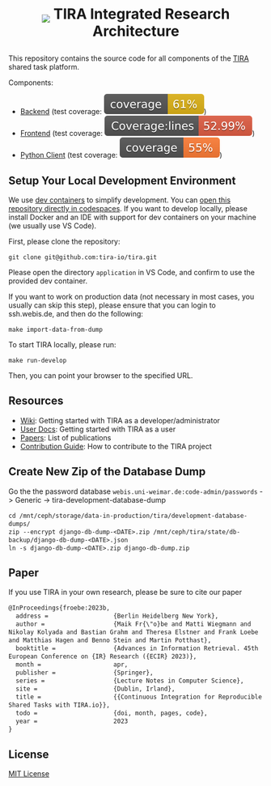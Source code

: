 <h1 align="center"><p><img src="http://assets.tira.io/tira-icons/tira-logo-32px-white.png" style="vertical-align:bottom"> TIRA Integrated Research Architecture </p>
</h1>

This repository contains the source code for all components of the [TIRA](https://www.tira.io) shared task platform.

Components:

- [Backend](application) (test coverage: ![test coverage backend](application/test/test-coverage/coverage.svg))
- [Frontend](application/src/tira/frontend-vuetify) (test coverage: ![Coverage of the frontend](application/src/tira/frontend-vuetify/coverage/badge-lines.svg))
- [Python Client](python-client) (test coverage: ![Coverage of the python client](python-client/tests/test-coverage/coverage.svg))


## Setup Your Local Development Environment

We use [dev containers](https://code.visualstudio.com/docs/devcontainers/containers) to simplify development. You can [open this repository directly in codespaces](https://github.com/codespaces/new/webis-de/tira-io/tree/tira). If you want to develop locally, please install Docker and an IDE with support for dev containers on your machine (we usually use VS Code).

First, please clone the repository:
```
git clone git@github.com:tira-io/tira.git
```

Please open the directory `application` in VS Code, and confirm to use the provided dev container.

If you want to work on production data (not necessary in most cases, you usually can skip this step), please ensure that you can login to ssh.webis.de, and then do the following:

```
make import-data-from-dump
```

To start TIRA locally, please run:

```
make run-develop
```

Then, you can point your browser to the specified URL.

## Resources
* [Wiki](https://tira-io.github.io/tira/): Getting started with TIRA as a developer/administrator
* [User Docs](https://www.tira.io/t/getting-started/1364): Getting started with TIRA as a user
* [Papers](https://webis.de/publications.html?q=tira): List of publications
* [Contribution Guide](CONTRIBUTING.md): How to contribute to the TIRA project

## Create New Zip of the Database Dump

Go the the password database `webis.uni-weimar.de:code-admin/passwords` -> Generic -> tira-development-database-dump

```
cd /mnt/ceph/storage/data-in-production/tira/development-database-dumps/
zip --encrypt django-db-dump-<DATE>.zip /mnt/ceph/tira/state/db-backup/django-db-dump-<DATE>.json
ln -s django-db-dump-<DATE>.zip django-db-dump.zip
```

## Paper

If you use TIRA in your own research, please be sure to cite our paper

```
@InProceedings{froebe:2023b,
  address =                  {Berlin Heidelberg New York},
  author =                   {Maik Fr{\"o}be and Matti Wiegmann and Nikolay Kolyada and Bastian Grahm and Theresa Elstner and Frank Loebe and Matthias Hagen and Benno Stein and Martin Potthast},
  booktitle =                {Advances in Information Retrieval. 45th European Conference on {IR} Research ({ECIR} 2023)},
  month =                    apr,
  publisher =                {Springer},
  series =                   {Lecture Notes in Computer Science},
  site =                     {Dublin, Irland},
  title =                    {{Continuous Integration for Reproducible Shared Tasks with TIRA.io}},
  todo =                     {doi, month, pages, code},
  year =                     2023
}
```
## License

[MIT License](LICENSE)
